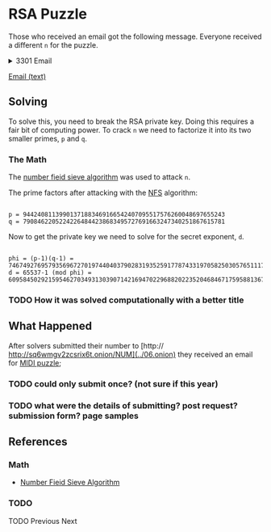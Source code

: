 # RSA Puzzle

Those who received an email got the following message. Everyone received a different `n` for the puzzle.

<details>
    <summary>3301 Email</summary>

```
    
-----BEGIN PGP SIGNED MESSAGE-----
Hash: SHA1


This message will only be displayed once.

Here is a message that has been encrypted with RSA (the Crypt::RSA Perl module available in CPAN) :

- -----BEGIN COMPRESSED RSA ENCRYPTED MESSAGE-----
Version: 1.99
Scheme: Crypt::RSA::ES::OAEP

eJwBzQAy/zEwADE4OABDeXBoZXJ0ZXh0B4KeBtKjJ7hGKC7/zqyzxUoFDTzRuU4+TLFUrw9qDGjk
YI3fjyMn3G/w9WcfkZMGHdGRicbpTsDO3/oqmVtZpmIDY2HPOeWIZChuLfMDwT3FTUkDjQpsq390
OJ90pArd1JRxdIZtnCvnVy/vg+1MjAFH3ta+CuAwHsIY/3lGOKTin1+5M30BKh7NOQMmBcJ8/RuL
TfXMGQT01QVMeAGq6vORk3iw39KOLRU3Lcn1804G1/zd2mdFWvEMaTbu/F+7
=0KfiT9PUe6QkwJXoM36Ukw==
- -----END COMPRESSED RSA ENCRYPTED MESSAGE-----


Here is the public key used to encrypt it. Note that it has a low bit modulus and is therefore breakable:

$VAR1 = bless( {
                 'e' => 65537,
                 'n' => '7467492769579356967270197440403790283193525917787433197231759008957255433116469460882489015469125000179524189783',
                 'Version' => '1.99',
                 'Identity' => 
               }, 'Crypt::RSA::Key::Public' );


The encrypted message is a number.  Break the decryption key, then come back to this same URL and enter the 
decrypted message to continue.  Each person who has come this far has received a unique message encrypted 
with a unique key.  You are not to collaborate.  Sharing your message or key will result in not receiving 
the next step.

There is a second chance to get your own RSA message and key.  Follow the "Numbers dot TK" hint to find it.

There are many fake messages out there.  Only messages signed with public key ID 7A35090F are valid.  

Good luck.

3301 

-----BEGIN PGP SIGNATURE-----
Version: GnuPG v1.4.11 (GNU/Linux)

iQIcBAEBAgAGBQJPEi5PAAoJEBgfAeV6NQkPV58P/0vBho7MrgWy4V4v2CGcq3gU
OfNQ+k/z3TRvJZamGqM0bJbYgaHyG6mekf4v7o68b6v7Riir3maljP0snKV6Wv6j
Ea8tzLZGonrgIJSSH4Ri3Ce9JiX4FGgNf8kY/3MahW5+TPoJGOmugfAf51XrUafH
xTGK6aa9VQoQgg4Hxig8+BQAcNOGBvrnLu2MX4e+K8877YzNhymPNQGiKa/vm/gv
BZN8S5tP9JYbSxZIU9EY5/Ny1c7Rb4uWJfmVm0EuKhx4gnVTuo7DXmZh0bcSmgk+
BPsg/mLdFVKMNaf8Znam4Lg7oGby6fg7duwNcRBtH242oDZi7Ar2PaULDeaEhVS9
Z29zFPGNpwDc8E7hecbfBzlLARkiMOApgORfBeTVP7c3p38efg+24v7Rp26J61Qf
qtppmijeO+BuytVm8XlmGLoMvL8NlCx/9ghTnaQN1hBWT/WpCPRCLC0F982zvfzC
Zhu0lPouHYdB9QYRuUcMQP03UcZNyFsdmw1epVLfL3QP9TzDoeLBopu/gHNARUzp
Icx7rqme633XCldmnLn91CMGBOMGLQGdC+z16e9zQGYuliE/SfB66Kebz2f8ZBpK
Dqw5Riu8BQAPMK1kt9evb7L/a7TZD5ISlh253ES9Tmi8/Nxot7hGMuHXFvEdajyK
qwcTZ2vegt8Tu6Hb7199
=S6GG
-----END PGP SIGNATURE-----

```

</details>

[Email (text)](txt/email.txt)

## Solving

To solve this, you need to break the RSA private key. Doing this requires a fair bit of computing power. To crack `n`
we need to factorize it into its two smaller primes, `p` and `q`.

### The Math

The [number fieid sieve algorithm](https://en.wikipedia.org/wiki/General_number_field_sieve) was used to attack `n`.

The prime factors after attacking with the [NFS](https://en.wikipedia.org/wiki/General_number_field_sieve) algorithm:

```

p = 94424081139901371883469166542407095517576260048697655243
q = 79084622052242264844238683495727691663247340251867615781

```

Now to get the private key we need to solve for the secret exponent, `d`.

```

phi = (p-1)(q-1) = 7467492769579356967270197440403790283193525917787433197058250305765111796388761610844354228288301399878958918760
d = 65537-1 (mod phi) = 6095845029215954627034931303907142169470229688202235204684671759588136716587612454316830292189081535500929599993

```

### TODO How it was solved computationally with a better title

## What Happened

After solvers submitted their number to [http:// http://sq6wmgv2zcsrix6t.onion/NUM](../06.onion) they received an email for [MIDI puzzle](../08.midi); 

### TODO could only submit once? (not sure if this year)

### TODO what were the details of submitting? post request? submission form? page samples

## References

### Math

* [Number Fieid Sieve Algorithm](https://en.wikipedia.org/wiki/General_number_field_sieve)

### TODO

TODO Previous Next

